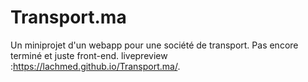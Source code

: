 # Transport.ma
Un miniprojet d'un webapp pour une société de transport. Pas encore terminé et juste front-end. 
livepreview :https://lachmed.github.io/Transport.ma/.
